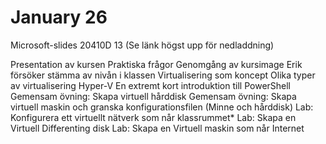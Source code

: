 # January 26
Microsoft-slides 20410D 13 (Se länk högst upp för nedladdning)

Presentation av kursen
Praktiska frågor
Genomgång  av kursimage
Erik försöker stämma av nivån i klassen
Virtualisering som koncept
Olika typer av virtualisering
Hyper-V
En extremt kort introduktion till PowerShell
Gemensam övning: Skapa virtuell hårddisk 
Gemensam övning: Skapa virtuell maskin och granska konfigurationsfilen (Minne och hårddisk)
Lab: Konfigurera ett virtuellt nätverk som når klassrummet*
Lab: Skapa en Virtuell Differenting disk
Lab: Skapa en Virtuell maskin som når Internet
